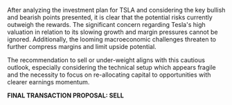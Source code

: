 After analyzing the investment plan for TSLA and considering the key bullish and bearish points presented, it is clear that the potential risks currently outweigh the rewards. The significant concern regarding Tesla's high valuation in relation to its slowing growth and margin pressures cannot be ignored. Additionally, the looming macroeconomic challenges threaten to further compress margins and limit upside potential.

The recommendation to sell or under-weight aligns with this cautious outlook, especially considering the technical setup which appears fragile and the necessity to focus on re-allocating capital to opportunities with clearer earnings momentum.

**FINAL TRANSACTION PROPOSAL: SELL**